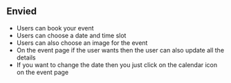 ## Envied
- Users can book your event
- Users can choose a date and time slot
- Users can also choose an image for the event
- On the event page if the user wants then the user can also update all the details 
- If you want to change the date then you just click on the calendar icon on the event page
